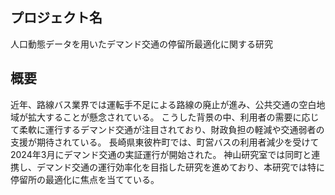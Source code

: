 ## プロジェクト名
人口動態データを用いたデマンド交通の停留所最適化に関する研究

## 概要
近年、路線バス業界では運転手不足による路線の廃止が進み、公共交通の空白地域が拡大することが懸念されている。
こうした背景の中、利用者の需要に応じて柔軟に運行するデマンド交通が注目されており、財政負担の軽減や交通弱者の支援が期待されている。
長崎県東彼杵町では、町営バスの利用者減少を受けて2024年3月にデマンド交通の実証運行が開始された。
神山研究室では同町と連携し、デマンド交通の運行効率化を目指した研究を進めており、本研究では特に停留所の最適化に焦点を当てている。


